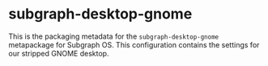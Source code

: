 # subgraph-desktop-gnome

This is the packaging metadata for the `subgraph-desktop-gnome` metapackage for 
Subgraph OS. This configuration contains the settings for our stripped GNOME
desktop.

